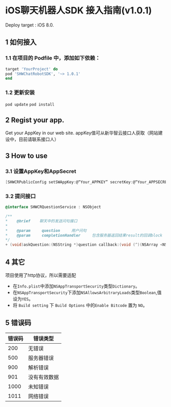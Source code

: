 # iOS聊天机器人SDK 接入指南(v1.0.1)

Deploy target : iOS 8.0.

## 1 如何接入

### 1.1 在项目的 Podfile 中，添加如下依赖：

```ruby
target 'YourProject' do
pod 'SHWChatRobotSDK', '~> 1.0.1'
end
```

### 1.2 更新安装

`pod update`
`pod install`

## 2 Regist your app.

Get your AppKey in our web site.
appKey值可从新华智云接口人获取（网站建设中，目前请联系接口人）

## 3 How to use

### 3.1 设置AppKey和AppSecret

```Objective-C
[SHWCRPublicConfig setSWAppKey:@“Your_APPKEY” secretKey:@“Your_APPSECRET”];
```

### 3.2 提问接口


```Objective-C
@interface SHWCRQuestionService : NSObject

/**
*    @brief    聊天中的发送问句接口
*
*    @param     question     用户问句
*    @param     completionHandler     包含服务器返回结果result的回调block
*/
+ (void)askQuestion:(NSString *)question callback:(void (^)(NSArray <NSDictionary*>*result, NSString *clientErrMsg, NSInteger clientCode))completionHandler;
```

## 4 其它

项目使用了http协议，所以需要适配
- 在`Info.plist`中添加`NSAppTransportSecurity`类型`Dictionary`。
- 在`NSAppTransportSecurity`下添加`NSAllowsArbitraryLoads`类型`Boolean`,值设为`YES`。
- 将 `Build setting` 下 `Build Options` 中的`Enable Bitcode` 置为 `NO`。

## 5 错误码

|错误码|错误类型|
|---|---|
|200         |无错误|
|500      | 服务器错误|
|900    |   解析错误|
|901     | 没有有效数据|
|1000|   未知错误|
|1011        | 网络错误|




